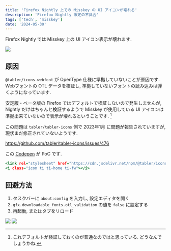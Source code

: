```yaml
---
title: 'Firefox Nightly 上での Misskey の UI アイコンが壊れる'
description: 'Firefox Nightly 限定の不具合'
tags: ['tech', 'misskey']
date: '2024-05-30'
---
```


Firefox Nightly では Misskey 上の UI アイコン表示が壊れます.

![](/post-image/2024/misskey-nightly-error/broken-icon.jpg)

## 原因

`@tabler/icons-webfont` が OpenType 仕様に準拠していないことが原因です. Webフォントの OTL データを検証し, 準拠していないフォントの読み込みは弾くようになっています.

安定版・ベータ版の Firefox ではデフォルトで検証しないので発生しませんが, Nightly だけはちゃんと検証するようで Misskey が使用している UI アイコンは準拠出来ていないので表示が壊れるということです. [^1]

この問題は `tabler/tabler-icons` 側で 2023年1月 に問題が報告されていますが, 現状まだ修正されていないようです.

https://github.com/tabler/tabler-icons/issues/476

この [Codepen](https://codepen.io/outloudvi/pen/yLqEoWW) が PoC です.

```html:index.html
<link rel="stylesheet" href="https://cdn.jsdelivr.net/npm/@tabler/icons-webfont@2.1.2/tabler-icons.css">
<i class="icon ti ti-home ti-fw"></i>
```

## 回避方法

1. タスクバーに `about:config` を入力し, 設定エディタを開く
2. `gfx.downloadable_fonts.otl_validation` の値を `false` に設定する
3. 再起動, またはタブをリロード

![](/post-image/2024/misskey-nightly-error/firefox-about-config.png)
![](/post-image/2024/misskey-nightly-error/firefox-gfx-otl-validation.jpg)

[^1]: これデフォルトが検証しておくのが普通なのではと思っている. どうなんでしょうかね.
